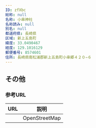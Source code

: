 ```yaml
---
ID: zfXbc
総称: null
名称: 小串神社
名称読み: null
別名: null
都道府県: 長崎県
区域: 新上五島町
緯度: 33.0490467
経度: 129.1016129
郵便番号: 8574601
住所: 長崎県南松浦郡新上五島町小串郷４２０−６
---
```


## その他

### 参考URL

| URL | 説明          |
| --- | ------------- |
|     | OpenStreetMap |
